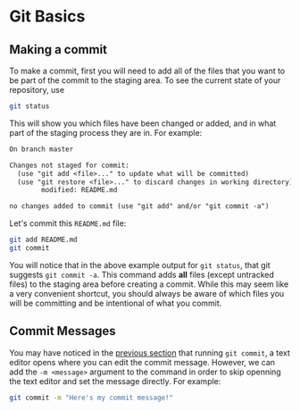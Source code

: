 # Git Basics

## Making a commit

<!--TODO: Convert to VSCode instructions-->
To make a commit, first you will need to add all of the files that you want to
be part of the commit to the staging area. To see the current state of your
repository, use

```bash
git status
```

This will show you which files have been changed or added, and in what part of the
staging process they are in. For example:

```txt
On branch master

Changes not staged for commit:
  (use "git add <file>..." to update what will be committed)
  (use "git restore <file>..." to discard changes in working directory)
        modified: README.md

no changes added to commit (use "git add" and/or "git commit -a")
```

Let's commit this `README.md` file:

```bash
git add README.md
git commit
```

You will notice that in the above example output for `git status`, that git
suggests `git commit -a`. This command adds **all** files (except untracked files)
to the staging area before creating a commit. While this may seem like a very
convenient shortcut, you should always be aware of which files you will be
committing and be intentional of what you commit.

## Commit Messages

<!--TODO: Convert to VSCode instructions-->
You may have noticed in the [previous section](#making-a-commit) that running
`git commit`, a text editor opens where you can edit the commit message. However,
we can add the `-m <message>` argument to the command in order to skip openning
the text editor and set the message directly. For example:

```bash
git commit -m "Here's my commit message!"
```
